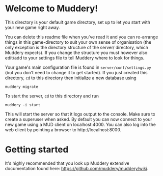 # Welcome to Muddery!

This directory is your default game directory, set up to let you start
with your new game right away.

You can delete this readme file when you've read it and you can
re-arrange things in this game-directory to suit your own sense of
organisation (the only exception is the directory structure of the
server/ directory, which Muddery expects). If you change the structure
you must however also edit/add to your settings file to tell Muddery
where to look for things.

Your game's main configuration file is found in
`server/conf/settings.py` (but you don't need to change it to get
started). If you just created this directory, `cd` to this directory
then initialize a new database using

    muddery migrate

To start the server, `cd` to this directory and run

    muddery -i start

This will start the server so that it logs output to the console. Make
sure to create a superuser when asked. By default you can now connect
to your new game using a MUD client on localhost:4000.  You can also
log into the web client by pointing a browser to
http://localhost:8000.

# Getting started

It's highly recommended that you look up Muddery extensive
documentation found here: https://github.com/muddery/muddery/wiki.
